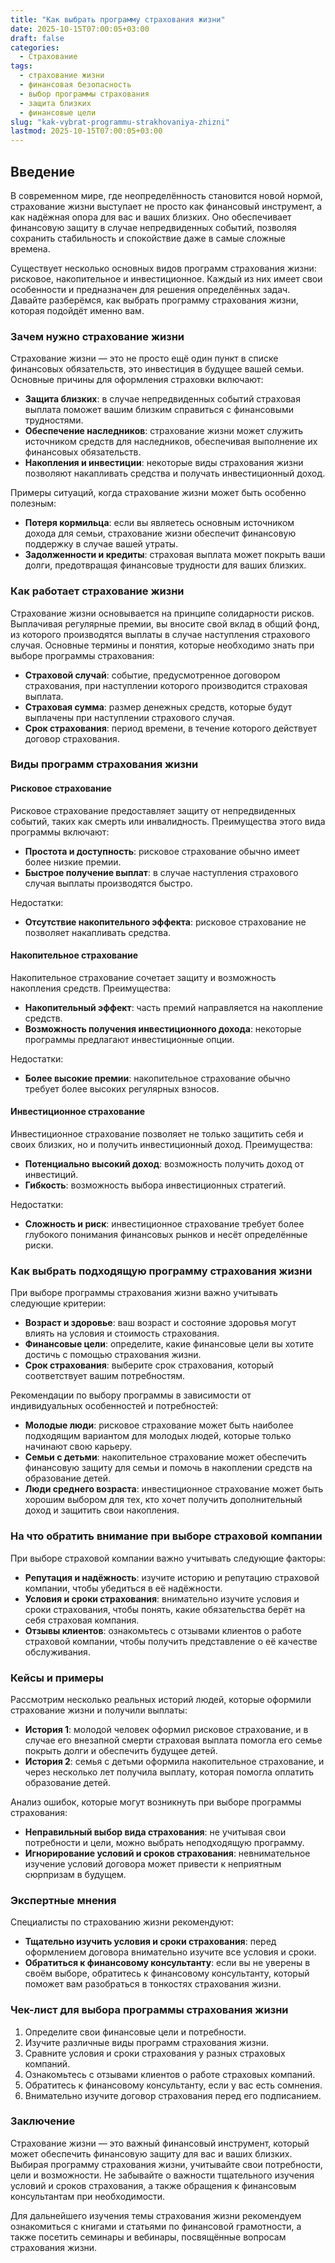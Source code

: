 ```yaml
---
title: "Как выбрать программу страхования жизни"
date: 2025-10-15T07:00:05+03:00
draft: false
categories:
  - Страхование
tags:
  - страхование жизни
  - финансовая безопасность
  - выбор программы страхования
  - защита близких
  - финансовые цели
slug: "kak-vybrat-programmu-strakhovaniya-zhizni"
lastmod: 2025-10-15T07:00:05+03:00
---
```


## Введение

В современном мире, где неопределённость становится новой нормой, страхование жизни выступает не просто как финансовый инструмент, а как надёжная опора для вас и ваших близких. Оно обеспечивает финансовую защиту в случае непредвиденных событий, позволяя сохранить стабильность и спокойствие даже в самые сложные времена.

Существует несколько основных видов программ страхования жизни: рисковое, накопительное и инвестиционное. Каждый из них имеет свои особенности и предназначен для решения определённых задач. Давайте разберёмся, как выбрать программу страхования жизни, которая подойдёт именно вам.

### Зачем нужно страхование жизни

Страхование жизни — это не просто ещё один пункт в списке финансовых обязательств, это инвестиция в будущее вашей семьи. Основные причины для оформления страховки включают:

- **Защита близких**: в случае непредвиденных событий страховая выплата поможет вашим близким справиться с финансовыми трудностями.
- **Обеспечение наследников**: страхование жизни может служить источником средств для наследников, обеспечивая выполнение их финансовых обязательств.
- **Накопления и инвестиции**: некоторые виды страхования жизни позволяют накапливать средства и получать инвестиционный доход.

Примеры ситуаций, когда страхование жизни может быть особенно полезным:

- **Потеря кормильца**: если вы являетесь основным источником дохода для семьи, страхование жизни обеспечит финансовую поддержку в случае вашей утраты.
- **Задолженности и кредиты**: страховая выплата может покрыть ваши долги, предотвращая финансовые трудности для ваших близких.

### Как работает страхование жизни

Страхование жизни основывается на принципе солидарности рисков. Выплачивая регулярные премии, вы вносите свой вклад в общий фонд, из которого производятся выплаты в случае наступления страхового случая. Основные термины и понятия, которые необходимо знать при выборе программы страхования:

- **Страховой случай**: событие, предусмотренное договором страхования, при наступлении которого производится страховая выплата.
- **Страховая сумма**: размер денежных средств, которые будут выплачены при наступлении страхового случая.
- **Срок страхования**: период времени, в течение которого действует договор страхования.

### Виды программ страхования жизни

#### Рисковое страхование
Рисковое страхование предоставляет защиту от непредвиденных событий, таких как смерть или инвалидность. Преимущества этого вида программы включают:

- **Простота и доступность**: рисковое страхование обычно имеет более низкие премии.
- **Быстрое получение выплат**: в случае наступления страхового случая выплаты производятся быстро.

Недостатки:

- **Отсутствие накопительного эффекта**: рисковое страхование не позволяет накапливать средства.

#### Накопительное страхование
Накопительное страхование сочетает защиту и возможность накопления средств. Преимущества:

- **Накопительный эффект**: часть премий направляется на накопление средств.
- **Возможность получения инвестиционного дохода**: некоторые программы предлагают инвестиционные опции.

Недостатки:

- **Более высокие премии**: накопительное страхование обычно требует более высоких регулярных взносов.

#### Инвестиционное страхование
Инвестиционное страхование позволяет не только защитить себя и своих близких, но и получить инвестиционный доход. Преимущества:

- **Потенциально высокий доход**: возможность получить доход от инвестиций.
- **Гибкость**: возможность выбора инвестиционных стратегий.

Недостатки:

- **Сложность и риск**: инвестиционное страхование требует более глубокого понимания финансовых рынков и несёт определённые риски.

### Как выбрать подходящую программу страхования жизни

При выборе программы страхования жизни важно учитывать следующие критерии:

- **Возраст и здоровье**: ваш возраст и состояние здоровья могут влиять на условия и стоимость страхования.
- **Финансовые цели**: определите, какие финансовые цели вы хотите достичь с помощью страхования жизни.
- **Срок страхования**: выберите срок страхования, который соответствует вашим потребностям.

Рекомендации по выбору программы в зависимости от индивидуальных особенностей и потребностей:

- **Молодые люди**: рисковое страхование может быть наиболее подходящим вариантом для молодых людей, которые только начинают свою карьеру.
- **Семьи с детьми**: накопительное страхование может обеспечить финансовую защиту для семьи и помочь в накоплении средств на образование детей.
- **Люди среднего возраста**: инвестиционное страхование может быть хорошим выбором для тех, кто хочет получить дополнительный доход и защитить свои накопления.

### На что обратить внимание при выборе страховой компании

При выборе страховой компании важно учитывать следующие факторы:

- **Репутация и надёжность**: изучите историю и репутацию страховой компании, чтобы убедиться в её надёжности.
- **Условия и сроки страхования**: внимательно изучите условия и сроки страхования, чтобы понять, какие обязательства берёт на себя страховая компания.
- **Отзывы клиентов**: ознакомьтесь с отзывами клиентов о работе страховой компании, чтобы получить представление о её качестве обслуживания.

### Кейсы и примеры

Рассмотрим несколько реальных историй людей, которые оформили страхование жизни и получили выплаты:

- **История 1**: молодой человек оформил рисковое страхование, и в случае его внезапной смерти страховая выплата помогла его семье покрыть долги и обеспечить будущее детей.
- **История 2**: семья с детьми оформила накопительное страхование, и через несколько лет получила выплату, которая помогла оплатить образование детей.

Анализ ошибок, которые могут возникнуть при выборе программы страхования:

- **Неправильный выбор вида страхования**: не учитывая свои потребности и цели, можно выбрать неподходящую программу.
- **Игнорирование условий и сроков страхования**: невнимательное изучение условий договора может привести к неприятным сюрпризам в будущем.

### Экспертные мнения

Специалисты по страхованию жизни рекомендуют:

- **Тщательно изучить условия и сроки страхования**: перед оформлением договора внимательно изучите все условия и сроки.
- **Обратиться к финансовому консультанту**: если вы не уверены в своём выборе, обратитесь к финансовому консультанту, который поможет вам разобраться в тонкостях страхования жизни.

### Чек-лист для выбора программы страхования жизни

1. Определите свои финансовые цели и потребности.
2. Изучите различные виды программ страхования жизни.
3. Сравните условия и сроки страхования у разных страховых компаний.
4. Ознакомьтесь с отзывами клиентов о работе страховых компаний.
5. Обратитесь к финансовому консультанту, если у вас есть сомнения.
6. Внимательно изучите договор страхования перед его подписанием.

### Заключение

Страхование жизни — это важный финансовый инструмент, который может обеспечить финансовую защиту для вас и ваших близких. Выбирая программу страхования жизни, учитывайте свои потребности, цели и возможности. Не забывайте о важности тщательного изучения условий и сроков страхования, а также обращения к финансовым консультантам при необходимости.

Для дальнейшего изучения темы страхования жизни рекомендуем ознакомиться с книгами и статьями по финансовой грамотности, а также посетить семинары и вебинары, посвящённые вопросам страхования жизни.
